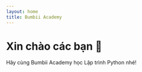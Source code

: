 ```yaml
---
layout: home
title: Bumbii Academy
---
```


# Xin chào các bạn 👋
Hãy cùng Bumbii Academy học Lập trình Python nhé!
